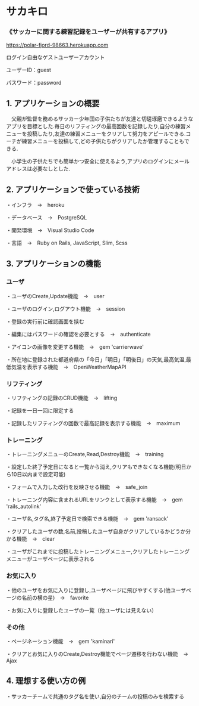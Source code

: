 # サカキロ

### 《サッカーに関する練習記録をユーザーが共有するアプリ》

https://polar-fjord-98663.herokuapp.com

ログイン自由なゲストユーザーアカウント

ユーザーID：guest

パスワード：password


## 1. アプリケーションの概要

　父親が監督を務めるサッカー少年団の子供たちが友達と切磋琢磨できるようなアプリを目標とした.毎日のリフティングの最高回数を記録したり,自分の練習メニューを投稿したり,友達の練習メニューをクリアして努力をアピールできる.コーチが練習メニューを投稿して,どの子供たちがクリアしたか管理することもできる.

　小学生の子供たちでも簡単かつ安全に使えるよう,アプリのログインにメールアドレスは必要なしとした.


## 2. アプリケーションで使っている技術

・インフラ　→　heroku

・データベース　→　PostgreSQL

・開発環境　→　Visual Studio Code

・言語　→　Ruby on Rails, JavaScript, Slim, Scss


## 3. アプリケーションの機能

### ユーザ

・ユーザのCreate,Update機能　→　user

・ユーザのログイン,ログアウト機能　→　session

・登録の実行前に確認画面を挟む

・編集にはパスワードの確認を必要とする　→　authenticate

・アイコンの画像を変更する機能　→　gem 'carrierwave'

・所在地に登録された都道府県の「今日」「明日」「明後日」の天気,最高気温,最低気温を表示する機能　→　OpenWeatherMapAPI


### リフティング

・リフティングの記録のCRUD機能　→　lifting

・記録を一日一回に限定する

・記録したリフティングの回数で最高記録を表示する機能　→　maximum


### トレーニング

・トレーニングメニューのCreate,Read,Destroy機能　→　training

・設定した終了予定日になると一覧から消え,クリアもできなくなる機能(明日から10日以内まで設定可能)

・フォームで入力した改行を反映させる機能　→　safe_join

・トレーニング内容に含まれるURLをリンクとして表示する機能　→　gem 'rails_autolink'

・ユーザ名,タグ名,終了予定日で検索できる機能　→　gem 'ransack'

・クリアしたユーザの数,名前,投稿したユーザ自身がクリアしているかどうか分かる機能　→　clear

・ユーザがこれまでに投稿したトレーニングメニュー,クリアしたトレーニングメニューがユーザページに表示される


### お気に入り

・他のユーザをお気に入りに登録し,ユーザページに飛びやすくする(他ユーザページの名前の横の星)　→　favorite

・お気に入りに登録したユーザの一覧（他ユーザには見えない）


### その他

・ページネーション機能　→　gem 'kaminari'

・クリアとお気に入りのCreate,Destroy機能でページ遷移を行わない機能　→　Ajax


## 4. 理想する使い方の例

・サッカーチームで共通のタグ名を使い,自分のチームの投稿のみを検索する


